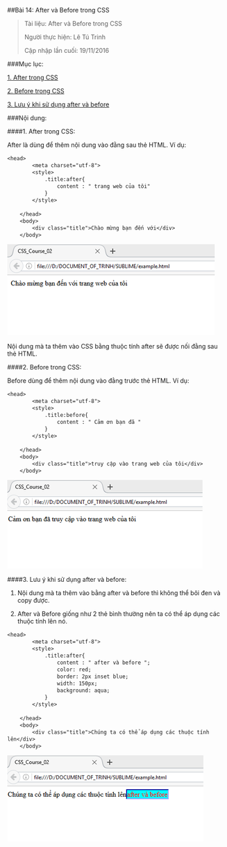##Bài 14: After và Before trong CSS

>Tài liệu: After và Before trong CSS
>
>Người thực hiện: Lê Tú Trinh
>
>Cập nhập lần cuối: 19/11/2016

###Mục lục:

[1. After trong CSS](#1)

[2. Before trong CSS](#2)

[3. Lưu ý khi sử dụng after và before](#3)

###Nội dung:

<a name="1"></a>
####1. After trong CSS:

After là dùng để thêm nội dung vào đằng sau thẻ HTML. Ví dụ:


```
<head>
        <meta charset="utf-8">
        <style>
            .title:after{
                content : " trang web của tôi"
            }
        </style>
 
    </head>
    <body>
        <div class="title">Chào mừng bạn đến với</div>
    </body>
```

![a](https://github.com/TrinhTu/web_developer/blob/master/Task10_CSS_Course_02/Bai14_After_Before/image/a.png)

Nội dung mà ta thêm vào CSS bằng thuộc tính after sẽ được nối đằng sau thẻ HTML.

<a name="2"></a>
####2. Before trong CSS:

Before dùng để thêm nội dung vào đằng trước thẻ HTML. Ví dụ:

```
<head>
        <meta charset="utf-8">
        <style>
            .title:before{
                content : " Cảm ơn bạn đã "
            }
        </style>
 
    </head>
    <body>
        <div class="title">truy cập vào trang web của tôi</div>
    </body>
```

![b](https://github.com/TrinhTu/web_developer/blob/master/Task10_CSS_Course_02/Bai14_After_Before/image/b.png)

<a name="3"></a>
####3. Lưu ý khi sử dụng after và before:

1. Nội dung mà ta thêm vào bằng after và before thì không thể bôi đen và copy được.

2. After và Before giống như 2 thẻ bình thường nên ta có thể áp dụng các thuộc tính lên nó.

```
<head>
        <meta charset="utf-8">
        <style>
            .title:after{
                content : " after và before ";
                color: red;
                border: 2px inset blue;
                width: 150px;
                background: aqua;
            }
        </style>
 
    </head>
    <body>
        <div class="title">Chúng ta có thể áp dụng các thuộc tính lên</div>
    </body>
```

![c](https://github.com/TrinhTu/web_developer/blob/master/Task10_CSS_Course_02/Bai14_After_Before/image/c.png)
